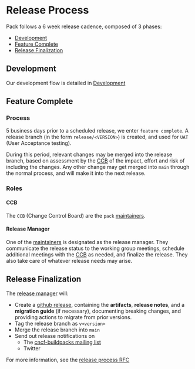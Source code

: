 # Release Process

Pack follows a 6 week release cadence, composed of 3 phases:
  - [Development](#development)
  - [Feature Complete](#feature-complete)
  - [Release Finalization](#release-finalization)

## Development
Our development flow is detailed in [Development](DEVELOPMENT.md)

## Feature Complete
### Process
5 business days prior to a scheduled release, we enter `feature complete`. A release branch (in the form `release/<VERSION>`) is created, and used for `UAT` (User Acceptance testing).

During this period, relevant changes may be merged into the release branch, based on assessment by the [CCB](#ccb) of the impact, effort and risk of including the changes. Any other change may get merged into `main` through the normal process, and will make it into the next release.

### Roles
#### CCB
The `CCB` (Change Control Board) are the `pack` [maintainers][maintainers].

#### Release Manager
One of the [maintainers][maintainers] is designated as the release manager. They communicate the release status to the working group meetings, schedule additional meetings with the [CCB](#ccb) as needed, and finalize the release. They also take care of whatever release needs may arise.

## Release Finalization
The [release manager](#release-manager) will:
- Create a [github release][release], containing the **artifacts**, **release notes**, and a **migration guide** (if necessary), documenting breaking changes, and providing actions to migrate from prior versions.
- Tag the release branch as `v<version>`
- Merge the release branch into `main`
- Send out release notifications on
  - The [cncf-buildpacks mailing list](https://lists.cncf.io/g/cncf-buildpacks)
  - Twitter

For more information, see the [release process RFC][release-process]

[maintainers]: https://github.com/buildpacks/community/blob/main/TEAMS.md#platform-team
[release-process]: https://github.com/buildpacks/rfcs/blob/main/text/0039-release-process.md#change-control-board
[release]: https://github.com/buildpacks/pack/releases
